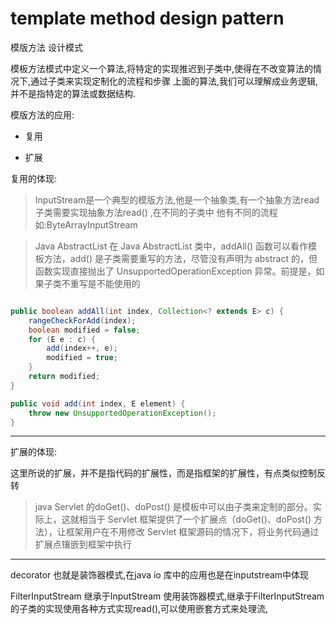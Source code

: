 # template method design pattern
模版方法 设计模式

模板方法模式中定义一个算法,将特定的实现推迟到子类中,使得在不改变算法的情况下,通过子类来实现定制化的流程和步骤
上面的算法,我们可以理解成业务逻辑,并不是指特定的算法或数据结构.


模版方法的应用:

- 复用

- 扩展

复用的体现:
>InputStream是一个典型的模版方法,他是一个抽象类,有一个抽象方法read 
子类需要实现抽象方法read() ,在不同的子类中 他有不同的流程 如:ByteArrayInputStream

>Java AbstractList
> 在 Java AbstractList 类中，addAll() 函数可以看作模板方法，add() 是子类需要重写的方法，尽管没有声明为 abstract 的，但函数实现直接抛出了 UnsupportedOperationException 异常。前提是，如果子类不重写是不能使用的

```java

public boolean addAll(int index, Collection<? extends E> c) {
    rangeCheckForAdd(index);
    boolean modified = false;
    for (E e : c) {
        add(index++, e);
        modified = true;
    }
    return modified;
}

public void add(int index, E element) {
    throw new UnsupportedOperationException();
}
```
---
扩展的体现:

这里所说的扩展，并不是指代码的扩展性，而是指框架的扩展性，有点类似控制反转
> java Servlet 的doGet()、doPost() 是模板中可以由子类来定制的部分。实际上，这就相当于 Servlet 框架提供了一个扩展点（doGet()、doPost() 方法），让框架用户在不用修改 Servlet 框架源码的情况下，将业务代码通过扩展点镶嵌到框架中执行






--- 

decorator 也就是装饰器模式,在java io 库中的应用也是在inputstream中体现  

FilterInputStream 继承于InputStream  使用装饰器模式,继承于FilterInputStream的子类的实现使用各种方式实现read(),可以使用嵌套方式来处理流,
